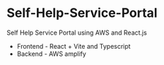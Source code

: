 # Self-Help-Service-Portal
Self Help Service Portal using AWS and React.js

- Frontend - React + Vite and Typescript
- Backend - AWS amplify